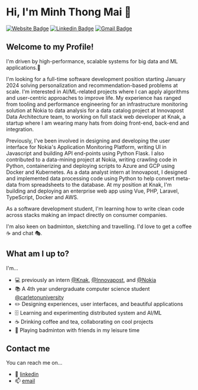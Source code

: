 # Hi, I'm Minh Thong Mai 🌻

[![Website Badge](https://img.shields.io/badge/-minhthongmai.com-EF444F?style=flat&logo=google-chrome&logoColor=white&link=https://minhthongmai.com)](https://minhthongmai.com)
[![Linkedin Badge](https://img.shields.io/badge/-LindedIn-EF444F?style=flat&logo=Linkedin&logoColor=white&link=https://www.linkedin.com/in/tom-mai/)](https://www.linkedin.com/in/tom-mai/)
[![Gmail Badge](https://img.shields.io/badge/-tommai@cmail.carleton.ca-EF444F?style=flat&logo=Gmail&logoColor=white&link=mailto:tommai@cmail.carleton.ca)](mailto:tommai@cmail.carleton.ca)

## Welcome to my Profile!

I'm driven by high-performance, scalable systems for big data and ML applications.🎯

I'm looking for a full-time software development position starting January 2024 solving personalization and recommendation-based problems at scale. I'm interested in AI/ML-related projects where I can apply algorithms and user-centric approaches to improve life. My experience has ranged from tooling and performance engineering for an infrastructure monitoring solution at Nokia to data analysis for a data catalog project at Innovapost Data Architecture team, to working on full stack web developer at Knak, a startup where I am wearing many hats from doing front-end, back-end and integration.

Previously, I've been involved in designing and developing the user interface for Nokia's Application Monitoring Platform, writing UI in Javascript and building API end-points using Python Flask. I also contributed to a data-mining project at Nokia, writing crawling code in Python, containerizing and deploying scripts to Azure and GCP using Docker and Kubernetes. As a data analyst intern at Innovapost, I designed and implemented data processing code using Python to help convert meta-data from spreadsheets to the database. At my position at Knak, I'm building and deploying an enterprise web app using Vue, PHP, Laravel, TypeScript, Docker and AWS. 

As a software development student, I'm learning how to write clean code across stacks making an impact directly on consumer companies.

I'm also keen on badminton, sketching and travelling. I'd love to get a coffee ☕️ and chat 🎭.

## What am I up to?

I'm...
- 💻 previously an intern [@Knak]([https://amazon.ca/](https://knak.com/)), [@Innovapost]([https://www.getmagical.com/](https://innovapost.com/)), and [@Nokia](https://www.nokia.com/)
- 📚 A 4th year undergraduate computer science student [@carletonuniversity](https://carleton.ca)
- ✏️ Designing experiences, user interfaces, and beautiful applications
- 🗄 Learning and experimenting distributed system and AI/ML
- ☕ Drinking coffee and tea, collaborating on cool projects
- 🏸 Playing badminton with friends in my leisure time

## Contact me

You can reach me on...
- 🔖 [linkedin](https://www.linkedin.com/in/tom-mai/)
- 📫 [email](mailto:tommai@cmail.carleton.ca)
<!--
**MinhThong14/MinhThong14** is a ✨ _special_ ✨ repository because its `README.md` (this file) appears on your GitHub profile.

Here are some ideas to get you started:

- 🔭 I’m currently working on ...
- 🌱 I’m currently learning ...
- 👯 I’m looking to collaborate on ...
- 🤔 I’m looking for help with ...
- 💬 Ask me about ...
- 📫 How to reach me: ...
- 😄 Pronouns: ...
- ⚡ Fun fact: ...
-->
